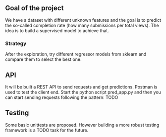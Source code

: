 ## Goal of the project

We have a dataset with different unknown features and the goal is to predict the so-called completion rate (how many submissions per total views). The idea is to build a supervised model to achieve that.
### Strategy
After the exploration, try different regressor models from sklearn and compare them to select the best one.

## API
It will be built a REST API to send requests and get predictions. Postman is used to test the client end.
Start the python script pred_app.py and then you can start sending requests following the pattern:
TODO

## Testing
Some basic unittests are proposed. However building a more robust testing framework is a TODO task for the future.
